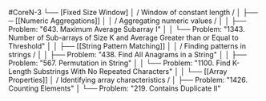 #CoreN-3
└── [Fixed Size Window]
    │   / Window of constant length /
    │
    ├── ─ [[Numeric Aggregations]]
    │   │   / Aggregating numeric values /
    │   │   ├── Problem: "643. Maximum Average Subarray I"
    │   │   └── Problem: "1343. Number of Sub-arrays of Size K and Average Greater than or Equal to Threshold"
    │   │
    ├── [[String Pattern Matching]]
    │   │   / Finding patterns in strings /
    │   │   ├── Problem: "438. Find All Anagrams in a String"
    │   │   ├── Problem: "567. Permutation in String"
    │   │   └── Problem: "1100. Find K-Length Substrings With No Repeated Characters"
    │   │
    └── [[Array Properties]]
        │   / Identifying array characteristics /
        │   ├── Problem: "1426. Counting Elements"
        │   └── Problem: "219. Contains Duplicate II"